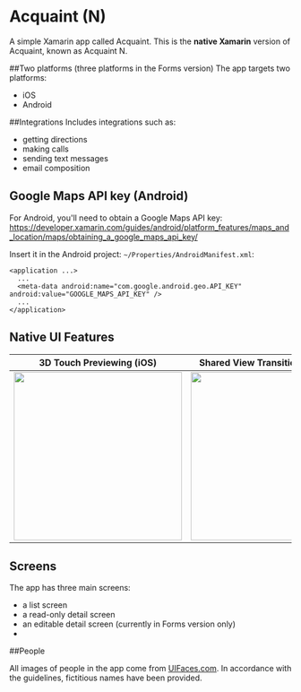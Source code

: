 # Acquaint (N)

A simple Xamarin app called Acquaint. This is the __native Xamarin__ version of Acquaint, known as Acquaint N.

##Two platforms (three platforms in the Forms version)
The app targets two platforms:
* iOS
* Android

##Integrations
Includes integrations such as:
* getting directions
* making calls
* sending text messages
* email composition

## Google Maps API key (Android)
For Android, you'll need to obtain a Google Maps API key:
https://developer.xamarin.com/guides/android/platform_features/maps_and_location/maps/obtaining_a_google_maps_api_key/

Insert it in the Android project: `~/Properties/AndroidManifest.xml`:

    <application ...>
      ...
      <meta-data android:name="com.google.android.geo.API_KEY" android:value="GOOGLE_MAPS_API_KEY" />
      ...
    </application>

## Native UI Features
| 3D Touch Previewing (iOS) | Shared View Transitions (Android) |
| --- | --- |
| <img src="https://github.com/xamarinhq/app-acquaint/blob/master/Screenshots/Acquaint_N_3DTouch.gif" width="300" /> | <img src="https://github.com/xamarinhq/app-acquaint/blob/master/Screenshots/Acquaint_N_SharedViewTransitions.gif" width="300" /> |

## Screens

The app has three main screens:
* a list screen
* a read-only detail screen
* an editable detail screen (currently in Forms version only)
* 
##People

All images of people in the app come from [UIFaces.com](http://uifaces.com/authorized). In accordance with the guidelines, fictitious names have been provided.
